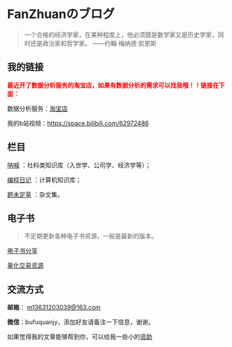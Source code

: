 # FanZhuanのブログ

> 一个合格的经济学家，在某种程度上，他必须既是数学家又是历史学家，同时还是政治家和哲学家。    ——约翰·梅纳德·凯恩斯



## 我的链接

<font color='red'>**最近开了数据分析服务的淘宝店，如果有数据分析的需求可以找我哦！！链接在下面：**</font>

数据分析服务：[淘宝店](https://item.taobao.com/item.htm?spm=a230r.1.14.16.340a4b2edErCGj&id=648075902025&ns=1&abbucket=18#detail)

我的b站视频：https://space.bilibili.com/62972486





## 栏目

[呐喊](https://myeconomics.cn/economics/#/) ：社科类知识库（入世学、公司学、经济学等）；

[编程日记](https://myeconomics.cn/geek/#/) ：计算机知识库；

[题未定草](日常笔记/README) ：杂文集。







## 电子书

> 不定期更新各种电子书资源，一般是最新的版本。

[电子书分享](booksshare.md)



[量化交易资源](quantbook.md)



## 交流方式

**邮箱**：  m13631203039@163.com

**微信**：bufuquanjy，添加好友请备注一下信息，谢谢。

如果觉得我的文章能够帮到你，可以给我一些小的[资助](https://github.com/fanzhuanjun/donate/blob/master/README.md)

